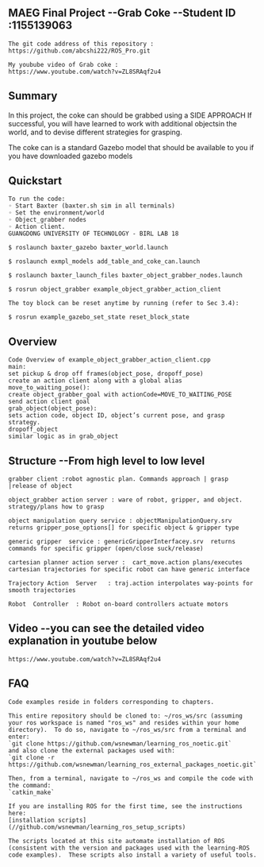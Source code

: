 
## MAEG Final Project --Grab Coke --Student ID :1155139063
```
The git code address of this repository :
https://github.com/abcshi222/ROS_Pro.git

My youbube video of Grab coke :
https://www.youtube.com/watch?v=ZL8SRAqf2u4

```

## Summary


In this project, the coke can should be grabbed using a SIDE APPROACH
If successful, you will have learned to work with additional objectsin the world, and to devise different
strategies for grasping.

The coke can is a standard Gazebo model that should be available to you if you have downloaded gazebo 
models

## Quickstart
```
To run the code: 
◦ Start Baxter (baxter.sh sim in all terminals)
◦ Set the environment/world
◦ Object_grabber nodes
◦ Action client. 
GUANGDONG UNIVERSITY OF TECHNOLOGY - BIRL LAB 18

$ roslaunch baxter_gazebo baxter_world.launch

$ roslaunch exmpl_models add_table_and_coke_can.launch

$ roslaunch baxter_launch_files baxter_object_grabber_nodes.launch

$ rosrun object_grabber example_object_grabber_action_client

The toy block can be reset anytime by running (refer to Sec 3.4):

$ rosrun example_gazebo_set_state reset_block_state
```


## Overview
```
Code Overview of example_object_grabber_action_client.cpp 
main:
set pickup & drop off frames(object_pose, dropoff_pose)
create an action client along with a global alias
move_to_waiting_pose():
create object_grabber_goal with actionCode=MOVE_TO_WAITING_POSE
send action client goal
grab_object(object_pose):
sets action code, object ID, object’s current pose, and grasp strategy.
dropoff_object
similar logic as in grab_object

```

## Structure  --From high level to low level
```
grabber client :robot agnostic plan. Commands approach | grasp |release of object

object_grabber action server : ware of robot, gripper, and object. strategy/plans how to grasp

object manipulation query service : objectManipulationQuery.srv  returns gripper_pose_options[] for specific object & gripper type

generic gripper  service : genericGripperInterfacey.srv  returns commands for specific gripper (open/close suck/release)

cartesian planner action server :  cart_move.action plans/executes cartesian trajectories for specific robot can have generic interface

Trajectory Action  Server   : traj.action interpolates way-points for smooth trajectories

Robot  Controller  : Robot on-board controllers actuate motors
```
## Video --you can see the detailed video explanation in youtube below
```
https://www.youtube.com/watch?v=ZL8SRAqf2u4
```
## FAQ
```
Code examples reside in folders corresponding to chapters.

This entire repository should be cloned to: ~/ros_ws/src (assuming your ros workspace is named "ros_ws" and resides within your home directory).  To do so, navigate to ~/ros_ws/src from a terminal and enter:
`git clone https://github.com/wsnewman/learning_ros_noetic.git`
and also clone the external packages used with:
`git clone -r https://github.com/wsnewman/learning_ros_external_packages_noetic.git`

Then, from a terminal, navigate to ~/ros_ws and compile the code with the command:
`catkin_make`

If you are installing ROS for the first time, see the instructions here:
[installation scripts](//github.com/wsnewman/learning_ros_setup_scripts)

The scripts located at this site automate installation of ROS (consistent with the version and packages used with the learning-ROS code examples).  These scripts also install a variety of useful tools.



```


